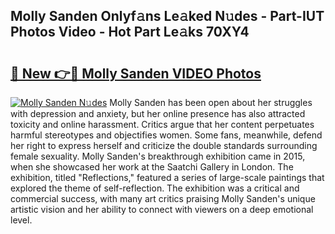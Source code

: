 ## Molly Sanden Onlyf𝚊ns Le𝚊ked N𝚞des - Part-IUT Photos Video - Hot Part Le𝚊ks 70XY4

# <h2><a href="http://ac37217.deff.icu/?id=Molly+Sanden">🔗 New 👉🔴 Molly Sanden VIDEO Photos</a></h2>

[![Molly Sanden N𝚞des](https://i.imgur.com/rIISA9y.gif)](http://ac37217.deff.icu/?id=Molly+Sanden)
Molly Sanden has been open about her struggles with depression and anxiety, but her online presence has also attracted toxicity and online harassment. Critics argue that her content perpetuates harmful stereotypes and objectifies women. Some fans, meanwhile, defend her right to express herself and criticize the double standards surrounding female sexuality. Molly Sanden's breakthrough exhibition came in 2015, when she showcased her work at the Saatchi Gallery in London. The exhibition, titled "Reflections," featured a series of large-scale paintings that explored the theme of self-reflection. The exhibition was a critical and commercial success, with many art critics praising Molly Sanden's unique artistic vision and her ability to connect with viewers on a deep emotional level.
